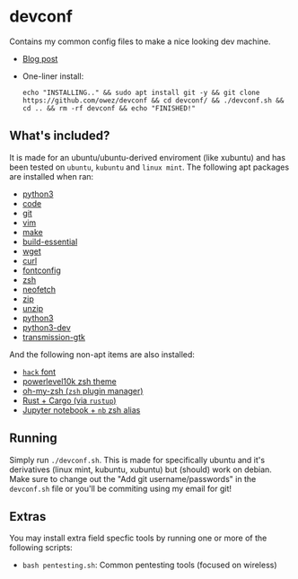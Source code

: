 # devconf

Contains my common config files to make a nice looking dev machine.

- [Blog post](https://ogriffiths.com/2020/devconf)
- One-liner install:
  
  ```shell
  echo "INSTALLING.." && sudo apt install git -y && git clone https://github.com/owez/devconf && cd devconf/ && ./devconf.sh && cd .. && rm -rf devconf && echo "FINISHED!"
  ```

## What's included?

It is made for an ubuntu/ubuntu-derived enviroment (like xubuntu) and has been tested on `ubuntu`, `kubuntu` and `linux mint`. The following apt packages are installed when ran:

- [python3](https://python.org)
- [code](https://code.visualstudio.com/)
- [git](https://git-scm.com/)
- [vim](https://en.wikipedia.org/wiki/Vim_(text_editor))
- [make](https://en.wikipedia.org/wiki/Make_(software))
- [build-essential](https://packages.debian.org/bullseye/build-essential)
- [wget](https://en.wikipedia.org/wiki/Wget)
- [curl](https://en.wikipedia.org/wiki/CURL)
- [fontconfig](https://en.wikipedia.org/wiki/Fontconfig)
- [zsh](https://en.wikipedia.org/wiki/Z_shell)
- [neofetch](https://github.com/dylanaraps/neofetch)
- [zip](https://packages.debian.org/bullseye/zip)
- [unzip](https://packages.debian.org/buster/unzip)
- [python3](https://en.wikipedia.org/wiki/Python_(programming_language))
- [python3-dev](https://packages.debian.org/bullseye/python3-dev)
- [transmission-gtk](https://en.wikipedia.org/wiki/Transmission_(BitTorrent_client))

And the following non-apt items are also installed:

- [`hack` font](https://sourcefoundry.org/hack/)
- [powerlevel10k zsh theme](https://github.com/romkatv/powerlevel10k)
- [oh-my-zsh (`zsh` plugin manager)](https://ohmyz.sh/)
- [Rust + Cargo (via `rustup`)](https://en.wikipedia.org/wiki/Rust_(programming_language))
- [Jupyter notebook + `nb` zsh alias](https://jupyter.org/)

## Running

Simply run `./devconf.sh`. This is made for specifically ubuntu and it's derivatives (linux mint, kubuntu, xubuntu) but (should) work on debian. Make sure to change out the "Add git username/passwords" in the `devconf.sh` file or you'll be commiting using my email for git!

## Extras

You may install extra field specfic tools by running one or more of the following scripts:

- `bash pentesting.sh`: Common pentesting tools (focused on wireless)
